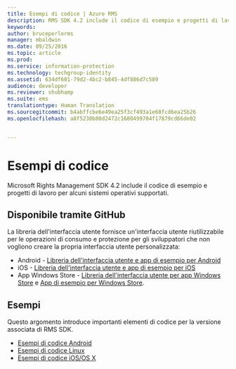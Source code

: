 ```yaml
---
title: Esempi di codice | Azure RMS
description: RMS SDK 4.2 include il codice di esempio e progetti di lavoro per alcuni sistemi operativi supportati.
keywords: 
author: bruceperlerms
manager: mbaldwin
ms.date: 09/25/2016
ms.topic: article
ms.prod: 
ms.service: information-protection
ms.technology: techgroup-identity
ms.assetid: 634df601-79d2-4bc2-b845-4df886d7c589
audience: developer
ms.reviewer: shubhamp
ms.suite: ems
translationtype: Human Translation
ms.sourcegitcommit: b4abffcbe6e49ea25f3cf493a1e68fcd6ea25b26
ms.openlocfilehash: a8f5230b80d2472c1680499704f17879cd66de02


---
```


# Esempi di codice

Microsoft Rights Management SDK 4.2 include il codice di esempio e progetti di lavoro per alcuni sistemi operativi supportati.

## Disponibile tramite GitHub ##
La libreria dell'interfaccia utente fornisce un'interfaccia utente riutilizzabile per le operazioni di consumo e protezione per gli sviluppatori che non vogliono creare la propria interfaccia utente personalizzata:

- Android - [Libreria dell'interfaccia utente e app di esempio per Android](https://github.com/AzureAD/rms-sdk-ui-for-android)
- iOS - [Libreria dell'interfaccia utente e app di esempio per iOS](https://github.com/AzureAD/rms-sdk-ui-for-ios)
- App Windows Store - [Libreria dell'interfaccia utente per app Windows Store](https://github.com/AzureAD/rms-sdk-ui-for-windowsstore) e [App di esempio per Windows Store](https://github.com/AzureADSamples/rms-samples-for-windowsstore).

## Esempi ##
Questo argomento introduce importanti elementi di codice per la versione associata di RMS SDK.
- [Esempi di codice Android](android-code.md)
- [Esempi di codice Linux](linux-c-code-examples.md)
- [Esempi di codice iOS/OS X](ios-os-x-code-examples.md)


 

 

 



<!--HONumber=Sep16_HO5-->


